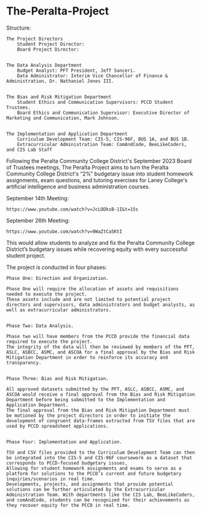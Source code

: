 # The-Peralta-Project

Structure:

	The Project Directors
		Student Project Director: 
		Board Project Director: 


	The Data Analysis Department
		Budget Analyst: PFT President, Jeff Sanceri.
		Data Administrator: Interim Vice Chancellor of Finance & Administration, Dr. Nathaniel Jones III.


	The Bias and Risk Mitigation Department
		Student Ethics and Communication Supervisors: PCCD Student Trustees.
		Board Ethics and Communication Supervisor: Executive Director of Marketing and Communication, Mark Johnson.


	The Implementation and Application Department
		Curriculum Development Team: CIS-5, CIS-96F, BUS 1A, and BUS 1B.
		Extracurricular Administration Team: ComAndCode, BeeLikeCoders, and CIS Lab Staff

Following the Peralta Community College District's September 2023 Board of Trustees meetings, The Peralta Project aims to turn the Peralta Community College District's “2%” budgetary issue into student homework assignments, exam questions, and tutoring exercises for Laney College's artificial intelligence and business administration courses.

September 14th Meeting:
	
 	https://www.youtube.com/watch?v=JcLODksB-1I&t=15s
  
September 26th Meeting: 
	
 	https://www.youtube.com/watch?v=9WaZtCaSKtI

This would allow students to analyze and fix the Peralta Community College District’s budgetary issues while recovering equity with every successful student project.

The project is conducted in four phases:

	Phase One: Direction and Organization.
 
	Phase One will require the allocation of assets and requisitions needed to execute the project. 
 	These assets include and are not limited to potential project directors and supervisors, data administrators and budget analysts, as well as extracurricular administrators.


	Phase Two: Data Analysis.
 
 	Phase two will have members from the PCCD provide the financial data required to execute the project. 
  	The integrity of the data will then be reviewed by members of the PFT, ASLC, ASBCC, ASMC, and ASCOA for a final approval by the Bias and Risk Mitigation Department in order to reinforce its accuracy and transparency.


	Phase Three: Bias and Risk Mitigation.
 
 	All approved datasets submitted by the PFT, ASLC, ASBCC, ASMC, and ASCOA would receive a final approval from the Bias and Risk Mitigation Department before being submitted to the Implementation and Application Department. 
  	The final approval from the Bias and Risk Mitigation Department must be motioned by the project directors in order to initiate the development of congruent data-frames extracted from TSV files that are used by PCCD spreadsheet applications.


	Phase Four: Implementation and Application.
 
  	TSV and CSV files provided to the Curriculum Development Team can then be integrated into the CIS-5 and CIS-96F coursework as a dataset that corresponds to PCCD-focused budgetary issues,
   	Allowing for student homework assignments and exams to serve as a platform for solutions to the PCCD’s current and future budgetary inquiries/scenarios in real time. 
    Developments, projects, and assignments that provide potential solutions can be further articulated by the Extracurricular Administration Team. With departments like the CIS Lab, BeeLikeCoders, and comAndCode, students can be recognized for their achievements as they recover equity for the PCCD in real time.
